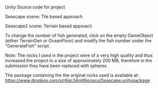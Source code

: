 Unity Source code for project

Seascape scene: Tile based approach

Seascape2 scene: Terrain based approach

To change the number of fish generated, click on the empty GameObject (either TerrainGen or OceanFloor) 
and modify the fish number under the "GenerateFish" script.

Note: The rocks I used in the project were of a very high quality and thus increased the project to a size of approximately 200 MB, therefore
in the submission they have been replaced with spheres. 

The package containing the the original rocks used is available at: https://www.dropbox.com/s/r6gc34mt9jocecu/Seascape.unitypackage